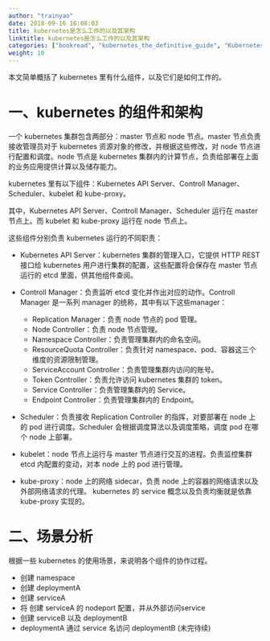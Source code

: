 ```yaml
---
author: "trainyao"
date: 2018-09-16 16:08:03
title: kubernetes是怎么工作的以及其架构
linktitle: kubernetes是怎么工作的以及其架构
categories: ["bookread", "kubernetes_the_definitive_guide", "Kubernetes 权威指南"]
weight: 10
---
```


本文简单概括了 kubernetes 里有什么组件，以及它们是如何工作的。

# 一、kubernetes 的组件和架构

一个	kubernetes 集群包含两部分：master 节点和 node 节点。master 节点负责接收管理员对于 kubernetes 资源对象的修改，并根据这些修改，对 node 节点进行配置和调度。node 节点是 kubernetes 集群内的计算节点，负责给部署在上面的业务应用提供计算以及储存能力。

kubernetes 里有以下组件：Kubernetes API Server、Controll Manager、Scheduler、kubelet 和 kube-proxy。

其中，Kubernetes API Server、Controll Manager、Scheduler 运行在 master节点上。而 kubelet 和 kube-proxy 运行在 node 节点上。

这些组件分别负责 kubernetes 运行的不同职责：

- Kubernetes API Server：kubernetes 集群的管理入口，它提供 HTTP REST 接口给 kubernetes 用户进行集群的配置，这些配置将会保存在 master 节点运行的 etcd 里面，供其他组件查阅。

- Controll Manager：负责监听 etcd 变化并作出对应的动作。Controll Manager 是一系列 manager 的统称，其中有以下这些manager：
	- Replication Manager：负责 node 节点的 pod 管理。
	- Node Controller：负责 node 节点管理。
	- Namespace Controller：负责管理集群内的命名空间。
	- ResourceQuota Controller：负责针对 namespace、pod、容器这三个维度的资源限制管理。
	- ServiceAccount Controller：负责管理集群内访问的账号。
	- Token Controller：负责允许访问 kubernetes 集群的 token。
	- Service Controller：负责管理集群内的 Service。
	- Endpoint Controller：负责管理集群内的 Endpoint。

- Scheduler：负责接收 Replication Controller 的指挥，对要部署在 node 上的 pod 进行调度。Scheduler 会根据调度算法以及调度策略，调度 pod 在哪个 node 上部署。

- kubelet：node 节点上运行与 master 节点进行交互的进程。负责监控集群 etcd 内配置的变动，对本 node 上的 pod 进行管理。
- kube-proxy：node 上的网络 sidecar，负责 node 上的容器的网络请求以及外部网络请求的代理。	kubernetes 的 service 概念以及负责均衡就是依靠 kube-proxy 实现的。

# 二、场景分析

根据一些 kubernetes 的使用场景，来说明各个组件的协作过程。

- 创建 namespace
- 创建 deploymentA
- 创建 serviceA
- 将 创建 serviceA 的 nodeport 配置，并从外部访问service
- 创建 serviceB 以及 deploymentB
- deploymentA 通过 service 名访问 deploymentB
(未完待续)


